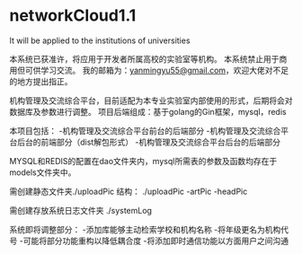 # networkCloud1.1
It will be applied to the institutions of universities

本系统已获准许，将应用于开发者所属高校的实验室等机构。
本系统禁止用于商用但可供学习交流。
我的邮箱为：yanmingyu55@gmail.com，欢迎大佬对不足的地方提出指正。

机构管理及交流综合平台，目前适配为本专业实验室内部使用的形式，后期将会对数据库及参数进行调整。
项目后端组成：基于golang的Gin框架，mysql，redis
  
本项目包括：
  -机构管理及交流综合平台前台的后端部分
  -机构管理及交流综合平台后台的前端部分（dist解包形式）
  -机构管理及交流综合平台后台的后端部分
  
MYSQL和REDIS的配置在dao文件夹内，mysql所需表的参数及函数均存在于models文件夹中。

需创建静态文件夹./uploadPic
结构：
  ./uploadPic
    -artPic
    -headPic
 
需创建存放系统日志文件夹 ./systemLog


系统即将调整部分：
  -添加库能够主动检索学校和机构名称
  -将年级更名为机构代号
  -可能将部分功能重构以降低耦合度
  -将添加即时通信功能以方面用户之间沟通
